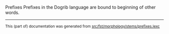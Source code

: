 Prefixes
Prefixes in the Dogrib language are bound to beginning of other words.

* * *

<small>This (part of) documentation was generated from [src/fst/morphology/stems/prefixes.lexc](https://github.com/giellalt/lang-dgr/blob/main/src/fst/morphology/stems/prefixes.lexc)</small>
